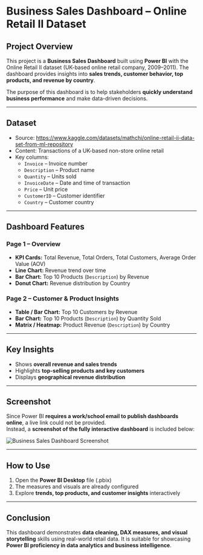 # Business Sales Dashboard – Online Retail II Dataset

## Project Overview
This project is a **Business Sales Dashboard** built using **Power BI** with the Online Retail II dataset (UK-based online retail company, 2009–2011). The dashboard provides insights into **sales trends, customer behavior, top products, and revenue by country**.  

The purpose of this dashboard is to help stakeholders **quickly understand business performance** and make data-driven decisions.  

---

## Dataset
- Source: https://www.kaggle.com/datasets/mathchi/online-retail-ii-data-set-from-ml-repository
- Content: Transactions of a UK-based non-store online retail  
- Key columns:
  - `Invoice` – Invoice number  
  - `Description` – Product name  
  - `Quantity` – Units sold  
  - `InvoiceDate` – Date and time of transaction  
  - `Price` – Unit price  
  - `CustomerID` – Customer identifier  
  - `Country` – Customer country  

---

## Dashboard Features

### Page 1 – Overview
- **KPI Cards:** Total Revenue, Total Orders, Total Customers, Average Order Value (AOV)  
- **Line Chart:** Revenue trend over time  
- **Bar Chart:** Top 10 Products (`Description`) by Revenue  
- **Donut Chart:** Revenue distribution by Country  

### Page 2 – Customer & Product Insights
- **Table / Bar Chart:** Top 10 Customers by Revenue  
- **Bar Chart:** Top 10 Products (`Description`) by Quantity Sold  
- **Matrix / Heatmap:** Product Revenue (`Description`) by Country  

---

## Key Insights
- Shows **overall revenue and sales trends**  
- Highlights **top-selling products and key customers**  
- Displays **geographical revenue distribution**  

---

## Screenshot
Since Power BI **requires a work/school email to publish dashboards online**, a live link could not be provided.  
Instead, a **screenshot of the fully interactive dashboard** is included below:

![Business Sales Dashboard Screenshot](./dashboard_screenshot.png)  

---

## How to Use
1. Open the **Power BI Desktop** file (.pbix)  
2. The measures and visuals are already configured  
3. Explore **trends, top products, and customer insights** interactively  

---

## Conclusion
This dashboard demonstrates **data cleaning, DAX measures, and visual storytelling** skills using real-world retail data. It is suitable for showcasing **Power BI proficiency in data analytics and business intelligence**.
